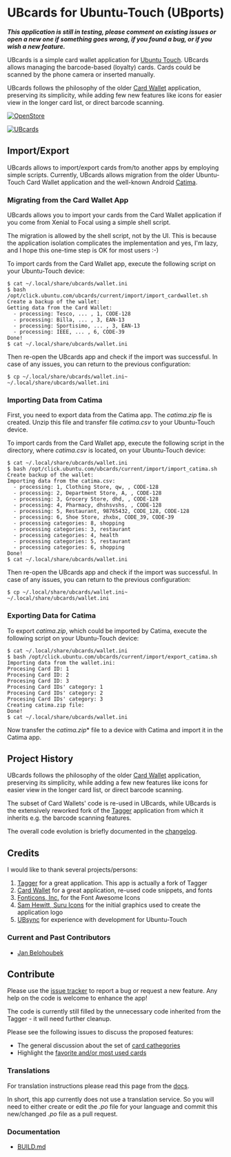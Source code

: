 # UBcards for Ubuntu-Touch (UBports)

***This application is still in testing, please comment on existing issues or open a new one if something goes wrong, if you found a bug, or if you wish a new feature.***

UBcards is a simple card wallet application for [Ubuntu Touch](https://ubports.com/). UBcards allows managing the barcode-based (loyalty) cards. Cards could be scanned by the phone camera or inserted manually.

UBcards follows the philosophy of the older [Card Wallet](https://gitlab.com/AppsLee/cardwallet) application, preserving its simplicity, while adding few new features like icons for easier view in the longer card list, or direct barcode scanning. 

[![OpenStore](https://open-store.io/badges/en_US.png)](https://open-store.io/app/ubcards)

[![UBcards](https://github.com/belohoub/UBcards/blob/master/app/graphics/ubcards256.png?raw=true)](https://github.com/belohoub/UBcards/)

## Import/Export

UBcards allows to import/export cards from/to another apps by employing simple scripts.
Currently, UBcards allows migration from the older Ubuntu-Touch Card Wallet application and the well-known Android [Catima](https://catima.app/).

### Migrating from the Card Wallet App

UBcards allows you to import your cards from the Card Wallet application if you come from Xenial to Focal using a simple shell script.

The migration is allowed by the shell script, not by the UI. This is because the application isolation complicates the implementation and yes, I'm lazy, and I hope this one-time step is OK for most users :-) 

To import cards from the Card Wallet app, execute the following script on your Ubuntu-Touch device:
```
$ cat ~/.local/share/ubcards/wallet.ini
$ bash /opt/click.ubuntu.com/ubcards/current/import/import_cardwallet.sh 
Create a backup of the wallet: 
Getting data from the Card Wallet: 
  - processing: Tesco, ... , 1, CODE-128
  - processing: Billa, ... , 3, EAN-13
  - processing: Sportisimo, ... , 3, EAN-13
  - processing: IEEE, ... , 6, CODE-39
Done!
$ cat ~/.local/share/ubcards/wallet.ini
```

Then re-open the UBcards app and check if the import was successful. 
In case of any issues, you can return to the previous configuration:

```
$ cp ~/.local/share/ubcards/wallet.ini~ ~/.local/share/ubcards/wallet.ini
```

### Importing Data from Catima

First, you need to export data from the Catima app. The *catima.zip* fle is created.
Unzip this file and transfer file *catima.csv* to your Ubuntu-Touch device.

To import cards from the Card Wallet app, execute the following script in the directory, where *catima.csv* is located, on your Ubuntu-Touch device:
```
$ cat ~/.local/share/ubcards/wallet.ini
$ bash /opt/click.ubuntu.com/ubcards/current/import/import_catima.sh 
Create backup of the wallet: 
Importing data from the catima.csv: 
  - processing: 1, Clothing Store, qw, , CODE-128
  - processing: 2, Department Store, A, , CODE-128
  - processing: 3, Grocery Store, dhd, , CODE-128
  - processing: 4, Pharmacy, dhshsvshs, , CODE-128
  - processing: 5, Restaurant, 98765432, CODE_128, CODE-128
  - processing: 6, Shoe Store, zhxbx, CODE_39, CODE-39
  - processing categories: 8, shopping
  - processing categories: 3, restaurant
  - processing categories: 4, health
  - processing categories: 5, restaurant
  - processing categories: 6, shopping
Done!
$ cat ~/.local/share/ubcards/wallet.ini
```

Then re-open the UBcards app and check if the import was successful. 
In case of any issues, you can return to the previous configuration:

```
$ cp ~/.local/share/ubcards/wallet.ini~ ~/.local/share/ubcards/wallet.ini
```

### Exporting Data for Catima
To export *catima.zip*, which could be imported by Catima, execute the following script on your Ubuntu-Touch device:

```
$ cat ~/.local/share/ubcards/wallet.ini
$ bash /opt/click.ubuntu.com/ubcards/current/import/export_catima.sh 
Importing data from the wallet.ini: 
Procesing Card ID: 1
Procesing Card ID: 2
Procesing Card ID: 3
Procesing Card IDs' category: 1
Procesing Card IDs' category: 2
Procesing Card IDs' category: 3
Creating catima.zip file:
Done!
$ cat ~/.local/share/ubcards/wallet.ini
```

Now transfer the *catima.zip** file to a device with Catima and import it in the Catima app.


## Project History

UBcards follows the philosophy of the older [Card Wallet](https://gitlab.com/AppsLee/cardwallet) application, preserving its simplicity, while adding a few new features like icons for easier view in the longer card list, or direct barcode scanning. 

The subset of Card Wallets' code is re-used in UBcards, while UBcards is the extensively reworked fork of the [Tagger](https://gitlab.com/balcy/tagger) application from which it inherits e.g. the barcode scanning features.

The overall code evolution is briefly documented in the [changelog](CHANGELOG.md).

## Credits

I would like to thank several projects/persons:
1. [Tagger](https://gitlab.com/balcy/tagger) for a great application. This app is actually a fork of Tagger
1. [Card Wallet](https://gitlab.com/AppsLee/cardwallet) for a great application, re-used code snippets, and fonts
1. [Fonticons, Inc.](https://fontawesome.com) for the Font Awesome Icons
1. [Sam Hewitt, Suru Icons](https://github.com/snwh/suru-icon-theme) for the initial graphics used to create the application logo
1. [UBsync](https://github.com/belohoub/UBsync/) for experience with development for Ubuntu-Touch

### Current and Past Contributors
  * [Jan Belohoubek](https://github.com/belohoub/)

## Contribute

Please use the [issue tracker](https://github.com/belohoub/UBcards/issues) to report a bug or request a new feature.
Any help on the code is welcome to enhance the app!

The code is currently still filled by the unnecessary code inherited from the Tagger - it will need further cleanup.

Please see the following issues to discuss the proposed features:
  * The general discussion about the set of [card cathegories](https://github.com/belohoub/UBcards/issues/1)
  * Highlight the [favorite and/or most used cards](https://github.com/belohoub/UBcards/issues/2)

### Translations

For translation instructions please read this page from the [docs](https://docs.ubports.com/en/latest/contribute/translations.html).

In short, this app currently does not use a translation service. So you will need to either create or edit the *.po* file for your language and commit this new/changed *.po* file as a pull request.

### Documentation
  * [BUILD.md](BUILD.md)
